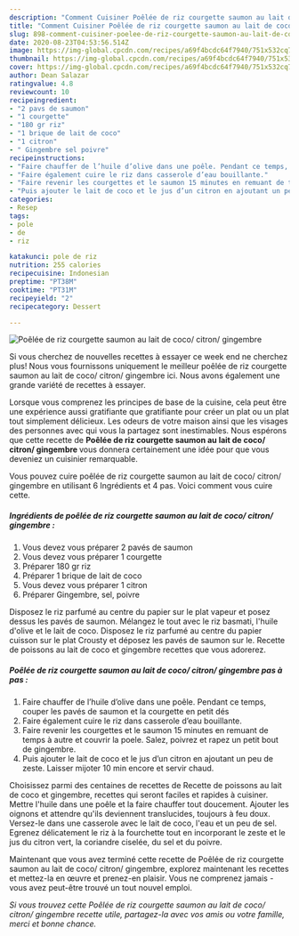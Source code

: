 ```yaml
---
description: "Comment Cuisiner Poêlée de riz courgette saumon au lait de coco/ citron/ gingembre"
title: "Comment Cuisiner Poêlée de riz courgette saumon au lait de coco/ citron/ gingembre"
slug: 898-comment-cuisiner-poelee-de-riz-courgette-saumon-au-lait-de-coco-citron-gingembre
date: 2020-08-23T04:53:56.514Z
image: https://img-global.cpcdn.com/recipes/a69f4bcdc64f7940/751x532cq70/poelee-de-riz-courgette-saumon-au-lait-de-coco-citron-gingembre-photo-principale-de-la-recette.jpg
thumbnail: https://img-global.cpcdn.com/recipes/a69f4bcdc64f7940/751x532cq70/poelee-de-riz-courgette-saumon-au-lait-de-coco-citron-gingembre-photo-principale-de-la-recette.jpg
cover: https://img-global.cpcdn.com/recipes/a69f4bcdc64f7940/751x532cq70/poelee-de-riz-courgette-saumon-au-lait-de-coco-citron-gingembre-photo-principale-de-la-recette.jpg
author: Dean Salazar
ratingvalue: 4.8
reviewcount: 10
recipeingredient:
- "2 pavs de saumon"
- "1 courgette"
- "180 gr riz"
- "1 brique de lait de coco"
- "1 citron"
- " Gingembre sel poivre"
recipeinstructions:
- "Faire chauffer de l’huile d’olive dans une poêle. Pendant ce temps, couper les pavés de saumon et la courgette en petit dés"
- "Faire également cuire le riz dans casserole d’eau bouillante."
- "Faire revenir les courgettes et le saumon 15 minutes en remuant de temps à autre et couvrir la poele. Salez, poivrez et rapez un petit bout de gingembre."
- "Puis ajouter le lait de coco et le jus d’un citron en ajoutant un peu de zeste. Laisser mijoter 10 min encore et servir chaud."
categories:
- Resep
tags:
- pole
- de
- riz

katakunci: pole de riz 
nutrition: 255 calories
recipecuisine: Indonesian
preptime: "PT38M"
cooktime: "PT31M"
recipeyield: "2"
recipecategory: Dessert

---
```



![Poêlée de riz courgette saumon au lait de coco/ citron/ gingembre](https://img-global.cpcdn.com/recipes/a69f4bcdc64f7940/751x532cq70/poelee-de-riz-courgette-saumon-au-lait-de-coco-citron-gingembre-photo-principale-de-la-recette.jpg)

Si vous cherchez de nouvelles recettes à essayer ce week end ne cherchez plus! Nous vous fournissons uniquement le meilleur poêlée de riz courgette saumon au lait de coco/ citron/ gingembre ici. Nous avons également une grande variété de recettes à essayer.

Lorsque vous comprenez les principes de base de la cuisine, cela peut être une expérience aussi gratifiante que gratifiante pour créer un plat ou un plat tout simplement délicieux. Les odeurs de votre maison ainsi que les visages des personnes avec qui vous la partagez sont inestimables. Nous espérons que cette recette de <strong> Poêlée de riz courgette saumon au lait de coco/ citron/ gingembre </strong> vous donnera certainement une idée pour que vous deveniez un cuisinier remarquable.

<!--inarticleads1-->

Vous pouvez cuire poêlée de riz courgette saumon au lait de coco/ citron/ gingembre en utilisant 6 Ingrédients et 4 pas. Voici comment vous cuire cette.

##### Ingrédients de poêlée de riz courgette saumon au lait de coco/ citron/ gingembre :

1. Vous devez vous préparer 2 pavés de saumon
1. Vous devez vous préparer 1 courgette
1. Préparer 180 gr riz
1. Préparer 1 brique de lait de coco
1. Vous devez vous préparer 1 citron
1. Préparer  Gingembre, sel, poivre


Disposez le riz parfumé au centre du papier sur le plat vapeur et posez dessus les pavés de saumon. Mélangez le tout avec le riz basmati, l&#39;huile d&#39;olive et le lait de coco. Disposez le riz parfumé au centre du papier cuisson sur le plat Crousty et déposez les pavés de saumon sur le. Recette de poissons au lait de coco et gingembre recettes que vous adorerez. 

<!--inarticleads2-->

##### Poêlée de riz courgette saumon au lait de coco/ citron/ gingembre pas à pas :

1. Faire chauffer de l’huile d’olive dans une poêle. Pendant ce temps, couper les pavés de saumon et la courgette en petit dés
1. Faire également cuire le riz dans casserole d’eau bouillante.
1. Faire revenir les courgettes et le saumon 15 minutes en remuant de temps à autre et couvrir la poele. Salez, poivrez et rapez un petit bout de gingembre.
1. Puis ajouter le lait de coco et le jus d’un citron en ajoutant un peu de zeste. Laisser mijoter 10 min encore et servir chaud.


Choisissez parmi des centaines de recettes de Recette de poissons au lait de coco et gingembre, recettes qui seront faciles et rapides à cuisiner. Mettre l&#39;huile dans une poêle et la faire chauffer tout doucement. Ajouter les oignons et attendre qu&#39;ils deviennent translucides, toujours à feu doux. Versez-le dans une casserole avec le lait de coco, l&#39;eau et un peu de sel. Egrenez délicatement le riz à la fourchette tout en incorporant le zeste et le jus du citron vert, la coriandre ciselée, du sel et du poivre. 

<!--inarticleads1-->

<p>
Maintenant que vous avez terminé cette recette de Poêlée de riz courgette saumon au lait de coco/ citron/ gingembre, explorez maintenant les recettes et mettez-la en œuvre et prenez-en plaisir. Vous ne comprenez jamais - vous avez peut-être trouvé un tout nouvel emploi.
</p>

<p>
<i>Si vous trouvez cette Poêlée de riz courgette saumon au lait de coco/ citron/ gingembre recette utile, partagez-la avec vos amis ou votre famille, merci et bonne chance.</i>
</p>
